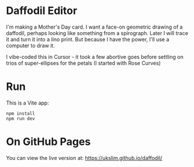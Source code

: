 # Daffodil Editor

I'm making a Mother's Day card. I want a face-on geometric drawing of
a daffodil, perhaps looking like something from a spirograph. Later
I will trace it and turn it into a lino print. But because I have the
power, I'll use a computer to draw it.

I vibe-coded this in Cursor - it took a few abortive goes before settling
on trios of super-ellipses for the petals (I started with Rose Curves)

# Run

This is a Vite app:

```
npm install
npm run dev
```

# On GitHub Pages

You can view the live version at: https://ukslim.github.io/daffodil/
